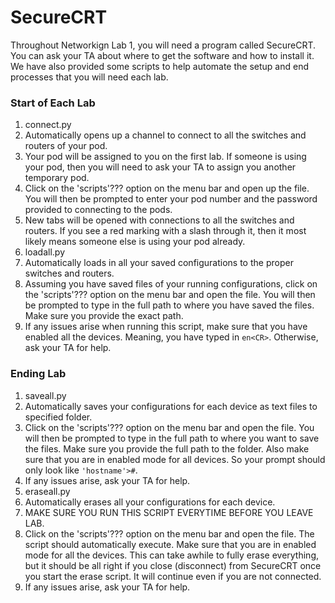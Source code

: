 SecureCRT
=========

Throughout Networkign Lab 1, you will need a program called SecureCRT.  You can
ask your TA about where to get the software and how to install it.  We have also
provided some scripts to help automate the setup and end processes that you will
need each lab.

### Start of Each Lab
1. connect.py
  1. Automatically opens up a channel to connect to all the switches and
       routers of your pod.
  2. Your pod will be assigned to you on the first lab.  If someone is
       using your pod, then you will need to ask your TA to assign you
       another temporary pod.
  3. Click on the 'scripts'??? option on the menu bar and open up the
       file.  You will then be prompted to enter your pod number and the
       password provided to connecting to the pods.
  4. New tabs will be opened with connections to all the switches and
       routers.  If you see a red marking with a slash through it, then it
       most likely means someone else is using your pod already.
2. loadall.py
  1. Automatically loads in all your saved configurations to the proper
       switches and routers.
  2. Assuming you have saved files of your running configurations, click on
       the 'scripts'??? option on the menu bar and open the file.  You will
       then be prompted to type in the full path to where you have saved the
       files.  Make sure you provide the exact path.
  3. If any issues arise when running this script, make sure that you
       have enabled all the devices.  Meaning, you have typed in `en<CR>`.
       Otherwise, ask your TA for help.

### Ending Lab
1. saveall.py
  1. Automatically saves your configurations for each device as text files to
       specified folder.
  2. Click on the 'scripts'??? option on the menu bar and open the file.  You
       will then be prompted to type in the full path to where you want to save
       the files.  Make sure you provide the full path to the folder.  Also make
       sure that you are in enabled mode for all devices. So your prompt should
       only look like `'hostname'>#`.
  3. If any issues arise, ask your TA for help.
2. eraseall.py
  1. Automatically erases all your configurations for each device.
  2. MAKE SURE YOU RUN THIS SCRIPT EVERYTIME BEFORE YOU LEAVE LAB.
  3. Click on the 'scripts'??? option on the menu bar and open the file.  The
       script should automatically execute.  Make sure that you are in enabled
       mode for all the devices.  This can take awhile to fully erase
       everything, but it should be all right if you close (disconnect) from
       SecureCRT once you start the erase script.  It will continue even if you
       are not connected.
  4. If any issues arise, ask your TA for help.
